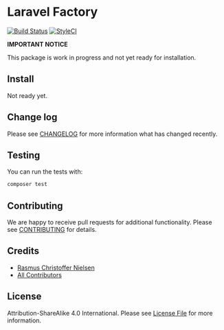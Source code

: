 
# Laravel Factory

[![Build Status](https://img.shields.io/travis/makeabledk/laravel-factory/master.svg?style=flat-square)](https://travis-ci.org/makeabledk/laravel-factory)
[![StyleCI](https://styleci.io/repos/117680722/shield?branch=master)](https://styleci.io/repos/117680722)


**IMPORTANT NOTICE** 

This package is work in progress and not yet ready for installation.


## Install

Not ready yet.

## Change log

Please see [CHANGELOG](CHANGELOG.md) for more information what has changed recently.

## Testing

You can run the tests with:

```bash
composer test
```

## Contributing

We are happy to receive pull requests for additional functionality. Please see [CONTRIBUTING](CONTRIBUTING.md) for details.

## Credits

- [Rasmus Christoffer Nielsen](https://github.com/rasmuscnielsen)
- [All Contributors](../../contributors)

## License

Attribution-ShareAlike 4.0 International. Please see [License File](LICENSE.md) for more information.
